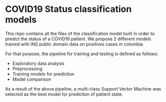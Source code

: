 # COVID19 Status classification models

This repo contains all the files of the classification model built in order to predict the status of a COVID19 patient. We propose 2 different models trained with INS public domain data on positives cases in colombia.

For that purpose, the pipeline for training and testing is defined as follows:
- Exploratory data analysis
- Preprocessing
- Training models for prediction
- Model comparison

As a result of the above pipeline, a multi-class Support Vector Machine was selected as the best model for prediciton of patient state.

